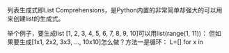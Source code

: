 列表生成式即List Comprehensions，是Python内置的非常简单却强大的可以用来创建list的生成式。

举个例子，要生成list [1, 2, 3, 4, 5, 6, 7, 8, 9, 10]可以用list(range(1, 11))：
但如果要生成[1x1, 2x2, 3x3, ..., 10x10]怎么做？方法一是循环：
L=[]
for x in  